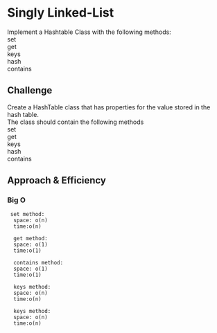 # Singly Linked-List  
<!-- Description of the challenge -->  
Implement a Hashtable Class with the following methods:  
set  
get  
keys  
hash  
contains  


## Challenge
<!-- Description of the challenge -->
Create a HashTable class that has properties for the value stored in the hash table.   
The class should contain the following methods  
set    
get    
keys    
hash    
contains  

## Approach & Efficiency
<!-- What approach did you take? Discuss Why. What is the Big O space/time for this approach? -->  
### Big O  
     set method:    
      space: o(n)  
      time:o(n)
      
      get method:    
      space: o(1)  
      time:o(1)
      
      contains method:    
      space: o(1)  
      time:o(1)
      
      keys method:    
      space: o(n)  
      time:o(n)
      
      keys method:    
      space: o(n)  
      time:o(n)
      
